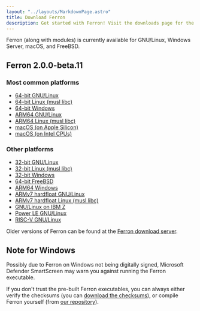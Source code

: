 ```yaml
---
layout: "../layouts/MarkdownPage.astro"
title: Download Ferron
description: Get started with Ferron! Visit the downloads page for the latest stable releases to find your perfect fit!
---
```


Ferron (along with modules) is currently available for GNU/Linux, Windows Server, macOS, and FreeBSD.

## Ferron 2.0.0-beta.11

### Most common platforms

- [64-bit GNU/Linux](https://downloads.ferronweb.org/2.0.0-beta.11/ferron-2.0.0-beta.11-x86_64-unknown-linux-gnu.zip)
- [64-bit Linux (musl libc)](https://downloads.ferronweb.org/2.0.0-beta.11/ferron-2.0.0-beta.11-x86_64-unknown-linux-musl.zip)
- [64-bit Windows](https://downloads.ferronweb.org/2.0.0-beta.11/ferron-2.0.0-beta.11-x86_64-pc-windows-msvc.zip)
- [ARM64 GNU/Linux](https://downloads.ferronweb.org/2.0.0-beta.11/ferron-2.0.0-beta.11-aarch64-unknown-linux-gnu.zip)
- [ARM64 Linux (musl libc)](https://downloads.ferronweb.org/2.0.0-beta.11/ferron-2.0.0-beta.11-aarch64-unknown-linux-musl.zip)
- [macOS (on Apple Silicon)](https://downloads.ferronweb.org/2.0.0-beta.11/ferron-2.0.0-beta.11-aarch64-apple-darwin.zip)
- [macOS (on Intel CPUs)](https://downloads.ferronweb.org/2.0.0-beta.11/ferron-2.0.0-beta.11-x86_64-apple-darwin.zip)

### Other platforms

- [32-bit GNU/Linux](https://downloads.ferronweb.org/2.0.0-beta.11/ferron-2.0.0-beta.11-i686-unknown-linux-gnu.zip)
- [32-bit Linux (musl libc)](https://downloads.ferronweb.org/2.0.0-beta.11/ferron-2.0.0-beta.11-i686-unknown-linux-musl.zip)
- [32-bit Windows](https://downloads.ferronweb.org/2.0.0-beta.11/ferron-2.0.0-beta.11-i686-pc-windows-msvc.zip)
- [64-bit FreeBSD](https://downloads.ferronweb.org/2.0.0-beta.11/ferron-2.0.0-beta.11-x86_64-unknown-freebsd.zip)
- [ARM64 Windows](https://downloads.ferronweb.org/2.0.0-beta.11/ferron-2.0.0-beta.11-aarch64-pc-windows-msvc.zip)
- [ARMv7 hardfloat GNU/Linux](https://downloads.ferronweb.org/2.0.0-beta.11/ferron-2.0.0-beta.11-armv7-unknown-linux-gnueabihf.zip)
- [ARMv7 hardfloat Linux (musl libc)](https://downloads.ferronweb.org/2.0.0-beta.11/ferron-2.0.0-beta.11-armv7-unknown-linux-musleabihf.zip)
- [GNU/Linux on IBM Z](https://downloads.ferronweb.org/2.0.0-beta.11/ferron-2.0.0-beta.11-s390x-unknown-linux-gnu.zip)
- [Power LE GNU/Linux](https://downloads.ferronweb.org/2.0.0-beta.11/ferron-2.0.0-beta.11-powerpc64le-unknown-linux-gnu.zip)
- [RISC-V GNU/Linux](https://downloads.ferronweb.org/2.0.0-beta.11/ferron-2.0.0-beta.11-riscv64gc-unknown-linux-gnu.zip)

Older versions of Ferron can be found at the [Ferron download server](https://downloads.ferronweb.org/).

## Note for Windows

Possibly due to Ferron on Windows not being digitally signed, Microsoft Defender SmartScreen may warn you against running the Ferron executable.

If you don't trust the pre-built Ferron executables, you can always either verify the checksums (you can [download the checksums](https://downloads.ferronweb.org/2.0.0-beta.11/ferron-2.0.0-beta.11.sha256sum)), or compile Ferron yourself (from [our repository](https://github.com/ferronweb/ferron)).
